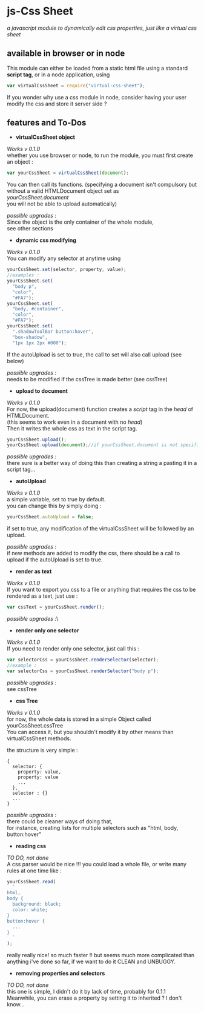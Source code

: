 # js-Css Sheet
*a javascript module to dynamically edit css properties,
just like a virtual css sheet*

## available in browser or in node

This module can either be loaded from a static html file
using a standard **script tag**,
or in a node application, using
```js
var virtualCssSheet = require("virtual-css-sheet");
```
If you wonder why use a css module in node,
consider having your user modify the css and store it server side ?

## features and To-Dos

- **virtualCssSheet object**

*Works v 0.1.0*\
whether you use browser or node,
to run the module, you must first create an object :
```js
var yourCssSheet = virtualCssSheet(document);
```
You can then call its functions.
(specifying a document isn't compulsory
but without a valid HTMLDocument object set as\
*yourCssSheet.document*\
you will not be able to upload automatically)

*possible upgrades :*\
Since the object is the only container of the whole module,\
see other sections


- **dynamic css modifying**

*Works v 0.1.0*\
You can modify any selector at anytime using
```js
yourCssSheet.set(selector, property, value);
//examples :
yourCssSheet.set(
  "body p",
  "color",
  "#FA7");
yourCssSheet.set(
  "body, #container",
  "color",
  "#FA7");
yourCssSheet.set(
  ".shadowToolBar button:hover",
  "box-shadow",
  "1px 1px 2px #000");
```
If the autoUpload is set to true,
the call to set will also call upload
(see below)

*possible upgrades :*\
needs to be modified if the cssTree is made better
(see cssTree)

- **upload to document**

*Works v 0.1.0*\
For now, the upload(document) function
creates a *script* tag in the *head* of HTMLDocument.\
(this seems to work even in a document with no *head*)\
Then it writes the whole css as text in the script tag.
```js
yourCssSheet.upload();
yourCssSheet.upload(document);//if yourCssSheet.document is not specified
```

*possible upgrades :*\
there sure is a better way of doing this
than creating a string a pasting it in a script tag...

- **autoUpload**

*Works v 0.1.0*\
a simple variable, set to true by default.\
you can change this by simply doing :
```js
yourCssSheet.autoUpload = false;
```
if set to true,
any modification of the virtualCssSheet will be followed by an upload.

*possible upgrades :*\
if new methods are added to modify the css,
there should be a call to upload if the autoUpload is set to true.

- **render as text**

*Works v 0.1.0*\
If you want to export you css to a file
or anything that requires the css to be rendered as a text,
just use :
```js
var cssText = yourCssSheet.render();
```

*possible upgrades :*\


- **render only one selector**

*Works v 0.1.0*\
If you need to render only one selector,
just call this :
```js
var selectorCss = yourCssSheet.renderSelector(selector);
//example :
var selectorCss = yourCssSheet.renderSelector("body p");
```

*possible upgrades :*\
see cssTree

- **css Tree**

*Works v 0.1.0*\
for now,
the whole data is stored in a simple Object
called yourCssSheet.cssTree\
You can access it, but you shouldn't modify it
by other means than virtualCssSheet methods.

the structure is very simple :
```
{
  selector: {
    property: value,
    property: value
    ...
  },
  selector : {}
  ...
}
```

*possible upgrades :*\
there could be cleaner ways of doing that,\
for instance, creating lists for multiple selectors such as
"html, body, button:hover"

- **reading css**

*TO DO, not done*\
A css parser would be nice !!!
you could load a whole file,
or write many rules at one time like :
```js
yourCssSheet.read(
  `
html,
body {
  background: black;
  color: white;
}
button:hover {
  ...
}
  `
);
```
really really nice! so much faster !!
but seems much more complicated than anything i've done so far,
if we want to do it CLEAN and UNBUGGY.


- **removing properties and selectors**

*TO DO, not done*\
this one is simple,
I didn't do it by lack of time,
probably for 0.1.1\
Meanwhile, you can erase a property
by setting it to inherited ? I don't know...
